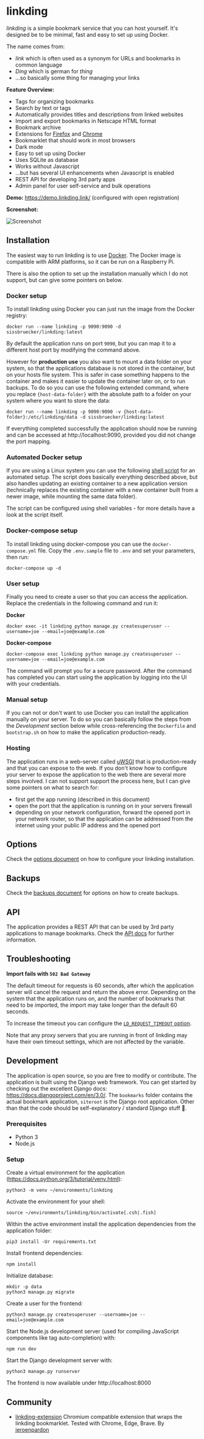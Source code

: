 #  linkding

*linkding* is a simple bookmark service that you can host yourself.
It's designed be to be minimal, fast and easy to set up using Docker. 

The name comes from:
- *link* which is often used as a synonym for URLs and bookmarks in common language
- *Ding* which is german for *thing*
- ...so basically some thing for managing your links

**Feature Overview:**
- Tags for organizing bookmarks
- Search by text or tags
- Automatically provides titles and descriptions from linked websites 
- Import and export bookmarks in Netscape HTML format
- Bookmark archive
- Extensions for [Firefox](https://addons.mozilla.org/de/firefox/addon/linkding-extension/) and [Chrome](https://chrome.google.com/webstore/detail/linkding-extension/beakmhbijpdhipnjhnclmhgjlddhidpe)
- Bookmarklet that should work in most browsers
- Dark mode
- Easy to set up using Docker
- Uses SQLite as database
- Works without Javascript
- ...but has several UI enhancements when Javascript is enabled
- REST API for developing 3rd party apps
- Admin panel for user self-service and bulk operations


**Demo:** https://demo.linkding.link/ (configured with open registration)

**Screenshot:**

![Screenshot](/docs/linkding-screenshot.png?raw=true "Screenshot")

## Installation

The easiest way to run linkding is to use [Docker](https://docs.docker.com/get-started/).  The Docker image is compatible with ARM platforms, so it can be run on a Raspberry Pi.

There is also the option to set up the installation manually which I do not support, but can give some pointers on below.

###  Docker setup

To install linkding using Docker you can just run the image from the Docker registry:
```
docker run --name linkding -p 9090:9090 -d sissbruecker/linkding:latest
```
By default the application runs on port `9090`, but you can map it to a different host port by modifying the command above.

However for **production use** you also want to mount a data folder on your system, so that the applications database is not stored in the container, but on your hosts file system. This is safer in case something happens to the container and makes it easier to update the container later on, or to run backups. To do so you can use the following extended command, where you replace `{host-data-folder}` with the absolute path to a folder on your system where you want to store the data:
```shell
docker run --name linkding -p 9090:9090 -v {host-data-folder}:/etc/linkding/data -d sissbruecker/linkding:latest
```

If everything completed successfully the application should now be running and can be accessed at http://localhost:9090, provided you did not change the port mapping. 

### Automated Docker setup

If you are using a Linux system you can use the following [shell script](https://github.com/sissbruecker/linkding/blob/master/install-linkding.sh) for an automated setup. The script does basically everything described above, but also handles updating an existing container to a new application version (technically replaces the existing container with a new container built from a newer image, while mounting the same data folder).

The script can be configured using shell variables - for more details have a look at the script itself.

###  Docker-compose setup

To install linkding using docker-compose you can use the `docker-compose.yml` file. Copy the `.env.sample` file to `.env` and set your parameters, then run:
```shell
docker-compose up -d
```

### User setup

Finally you need to create a user so that you can access the application. Replace the credentials in the following command and run it:

**Docker**
```shell
docker exec -it linkding python manage.py createsuperuser --username=joe --email=joe@example.com
```

**Docker-compose**
```shell
docker-compose exec linkding python manage.py createsuperuser --username=joe --email=joe@example.com
```

The command will prompt you for a secure password. After the command has completed you can start using the application by logging into the UI with your credentials.

### Manual setup

If you can not or don't want to use Docker you can install the application manually on your server. To do so you can basically follow the steps from the *Development* section below while cross-referencing the `Dockerfile` and `bootstrap.sh` on how to make the application production-ready.

### Hosting

The application runs in a web-server called [uWSGI](https://uwsgi-docs.readthedocs.io/en/latest/) that is production-ready and that you can expose to the web. If you don't know how to configure your server to expose the application to the web there are several more steps involved. I can not support support the process here, but I can give some pointers on what to search for:
- first get the app running (described in this document)
- open the port that the application is running on in your servers firewall
- depending on your network configuration, forward the opened port in your network router, so that the application can be addressed from the internet using your public IP address and the opened port

## Options

Check the [options document](docs/Options.md) on how to configure your linkding installation.

## Backups

Check the [backups document](docs/backup.md) for options on how to create backups.

## API

The application provides a REST API that can be used by 3rd party applications to manage bookmarks. Check the [API docs](docs/API.md) for further information.

## Troubleshooting

**Import fails with `502 Bad Gateway`**

The default timeout for requests is 60 seconds, after which the application server will cancel the request and return the above error.
Depending on the system that the application runs on, and the number of bookmarks that need to be imported, the import may take longer than the default 60 seconds.

To increase the timeout you can configure the [`LD_REQUEST_TIMEOUT` option](Options.md#LD_REQUEST_TIMEOUT).

Note that any proxy servers that you are running in front of linkding may have their own timeout settings, which are not affected by the variable.

## Development

The application is open source, so you are free to modify or contribute. The application is built using the Django web framework. You can get started by checking out the excellent Django docs: https://docs.djangoproject.com/en/3.0/. The `bookmarks` folder contains the actual bookmark application, `siteroot` is the Django root application. Other than that the code should be self-explanatory / standard Django stuff 🙂.

### Prerequisites
- Python 3
- Node.js

### Setup

Create a virtual environment for the application (https://docs.python.org/3/tutorial/venv.html):
```
python3 -m venv ~/environments/linkding
```
Activate the environment for your shell:
```
source ~/environments/linkding/bin/activate[.csh|.fish]
```
Within the active environment install the application dependencies from the application folder:
```
pip3 install -Ur requirements.txt
```
Install frontend dependencies:
```
npm install
```
Initialize database:
```
mkdir -p data
python3 manage.py migrate
```
Create a user for the frontend:
```
python3 manage.py createsuperuser --username=joe --email=joe@example.com
```
Start the Node.js development server (used for compiling JavaScript components like tag auto-completion) with:
```
npm run dev
```
Start the Django development server with:
```
python3 manage.py runserver
```
The frontend is now available under http://localhost:8000

## Community

- [linkding-extension](https://github.com/jeroenpardon/linkding-extension) Chromium compatible extension that wraps the linkding bookmarklet. Tested with Chrome, Edge, Brave. By [jeroenpardon](https://github.com/jeroenpardon)
